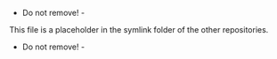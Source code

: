 - Do not remove! -

This file is a placeholder in the symlink folder of the other repositories.

- Do not remove! -

